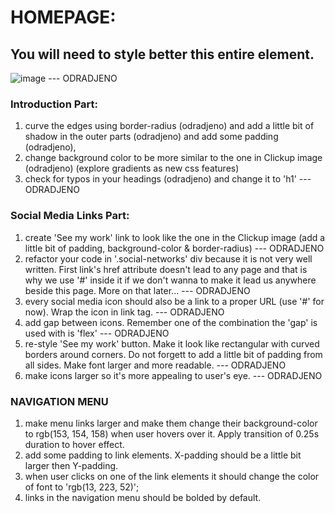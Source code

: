 # HOMEPAGE:

## You will need to style better this entire element.

![image](https://github.com/BrankoNinic993/Portfolio/assets/95103431/ab64c8eb-70e2-495e-83c2-cf776689743b) --- ODRADJENO

### Introduction Part:

1. curve the edges using border-radius (odradjeno) and add a little bit of shadow in the outer parts (odradjeno) and add some padding (odradjeno),
2. change background color to be more similar to the one in Clickup image (odradjeno) (explore gradients as new css features)
3. check for typos in your headings (odradjeno) and change it to 'h1' --- ODRADJENO

### Social Media Links Part:

1. create 'See my work' link to look like the one in the Clickup image (add a little bit of padding, background-color & border-radius) --- ODRADJENO
2. refactor your code in '.social-networks' div because it is not very well written. First link's href attribute doesn't lead to any page and that is why we use '#' inside it if we don't wanna to make it lead us anywhere beside this page. More on that later... --- ODRADJENO
3. every social media icon should also be a link to a proper URL (use '#' for now). Wrap the icon in link tag. --- ODRADJENO
4. add gap between icons. Remember one of the combination the 'gap' is used with is 'flex' --- ODRADJENO
5. re-style 'See my work' button. Make it look like rectangular with curved borders around corners. Do not forgett to add a little bit of padding from all sides. Make font larger and more readable. --- ODRADJENO
6. make icons larger so it's more appealing to user's eye. --- ODRADJENO

### NAVIGATION MENU

1. make menu links larger and make them change their background-color to rgb(153, 154, 158) when user hovers over it. Apply transition of 0.25s duration to hover effect.
2. add some padding to link elements. X-padding should be a little bit larger then Y-padding.
3. when user clicks on one of the link elements it should change the color of font to 'rgb(13, 223, 52)';
4. links in the navigation menu should be bolded by default.
